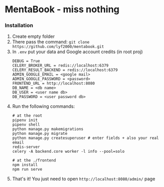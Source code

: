 # MentaBook - miss nothing

### Installation

1. Create empty folder
1. There pass the command: `git clone https://github.com/lyf2000/mentabook.git`
1. In `.env` put your data and Google account credits (in root proj)
    ```
    DEBUG = True
    CELERY_BROKER_URL = redis://localhost:6379
    CELERY_RESULT_BACKEND = redis://localhost:6379
    ADMIN_GOOGLE_EMAIL = <google mail>
    ADMIN_GOOGLE_PASSWORD = <password>
    FRONTEND_URL = http://localhost:8080
    DB_NAME = <db name>
    DB_USER = <user name db>
    DB_PASSWORD = <user password db>
    ```
1. Run the following commands:
    ```
    # at the root
   pipenv init
   pipenv shell
   python manage.py makemigrations
   python manage.py migrate
   python manage.py createsuperuser # enter fields + also your real email
   redis-server
   celery -A backend.core worker -l info --pool=solo

   # at the ./frontend
   npm install
   npm run serve
    ```
1. That's it! You just need to open `http://localhost:8080/admin/` page 

